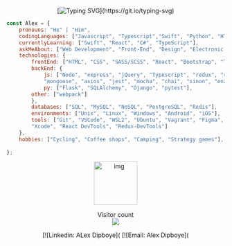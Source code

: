 <div align="center">

[![Typing SVG](https://readme-typing-svg.herokuapp.com?center=true&color=54b5d2&lines=Hi,+My+name+is+Alex+Dipboye.;I+am+a+Front-End+Web+Developer.)](https://git.io/typing-svg)

</div>

```javascript
const Alex = {
    pronouns: "He" | "Him",
    codingLanguages: ["Javascript", "Typescript","Swift", "Python", "HTML", "CSS", "SQL", "C"],
    currentlyLearning: ["Swift", "React", "C#", "TypeScript"],
    askMeAbout: ["Web Development", "Front-End", "Design", "Electronic Music", "MMOs"],
    technologies: {
        frontEnd: ["HTML", "CSS", "SASS/SCSS", "React", "Bootstrap", "Tailwind"],
        backEnd: {
            js: ["Node", "express", "jQuery", "Typescript", "redux", "rtk", "react-redux", "react-router", "react-router-dom",
            "mongoose", "axios", "jest", "mocha", "chai", "sinon", "enzyme"],
            py: ["Flask", "SQLAlchemy", "Django", "pytest"],
	    other: ["webpack"]
        },
        databases: ["SQL", "MySQL", "NoSQL", "PostgreSQL", "Redis"],
        environments: ["Unix", "Linux", "Windows", "Android", "iOS"],
        tools: ["Git", "VSCode", "WSL2", "Ubuntu", "Vagrant", "Figma", "Postman", "DBeaver",
        "Xcode", "React DevTools", "Redux-DevTools"]
    },
    hobbies: ["Cycling", "Coffee shops", "Camping", "Strategy games"],
    
};
```

<p align="center">
    <img src="https://github.githubassets.com/images/mona-loading-default.gif" alt="img" class="center" align="center" width="100px">
</p>
  
<p align="center"> 
  Visitor count<br>
  <img src="https://profile-counter.glitch.me/Tribeoftech/count.svg" />
</p>

<div align="center">

[![Linkedin: ALex Dipboye](
[![Email: Alex Dipboye](
</div>
  
<div align="center">

</div>
